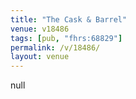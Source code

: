 ```yaml
---
title: "The Cask & Barrel"
venue: v18486
tags: [pub, "fhrs:68829"]
permalink: /v/18486/
layout: venue
---
```

null